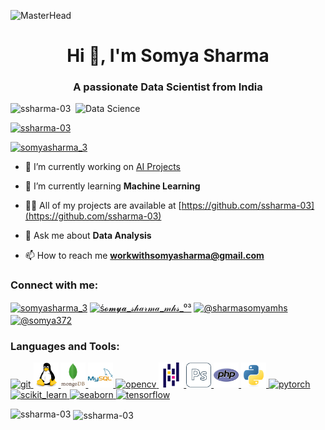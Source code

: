 ![MasterHead](https://media.licdn.com/dms/image/D4D16AQGUeKw_AK3PAg/profile-displaybackgroundimage-shrink_350_1400/0/1718453170191?e=1726704000&v=beta&t=IejuuDiZBVHcSOF8aB4pW9qnUk81CYeV2CywElerDks) 


<h1 align="center">Hi 👋, I'm Somya Sharma</h1>
<h3 align="center">A passionate Data Scientist from India</h3>
<img align="right" alt="Data Science" width="400" src ="https://cdn-cjmik.nitrocdn.com/UjszoEMIGzQLBmRYICliaPmdTnvQlovN/assets/images/optimized/rev-22ebbc4/www.aalpha.net/wp-content/uploads/2019/10/data-science-giphy.gif"

<p align="left"> <img src="https://komarev.com/ghpvc/?username=ssharma-03&label=Profile%20views&color=0e75b6&style=flat" alt="ssharma-03" /> </p>

<p align="left"> <a href="https://github.com/ryo-ma/github-profile-trophy"><img src="https://github-profile-trophy.vercel.app/?username=ssharma-03" alt="ssharma-03" /></a> </p>

<p align="left"> <a href="https://twitter.com/somyasharma_3" target="blank"><img src="https://img.shields.io/twitter/follow/somyasharma_3?logo=twitter&style=for-the-badge" alt="somyasharma_3" /></a> </p>

- 🔭 I’m currently working on [AI Projects](https://github.com/ssharma-03)

- 🌱 I’m currently learning **Machine Learning**

- 👨‍💻 All of my projects are available at [https://github.com/ssharma-03](https://github.com/ssharma-03)

- 💬 Ask me about **Data Analysis**

- 📫 How to reach me **workwithsomyasharma@gmail.com**

<h3 align="left">Connect with me:</h3>
<p align="left">

  
<a href="https://twitter.com/somyasharma_3" target="blank"><img align="center" src="https://raw.githubusercontent.com/rahuldkjain/github-profile-readme-generator/master/src/images/icons/Social/twitter.svg" alt="somyasharma_3" height="30" width="40" /></a>
<a href="https://instagram.com/ś𝓸𝓶𝔂𝓪_𝓈𝒽𝒶𝓇𝓂𝒶_𝓂𝒽𝓈_⁰³" target="blank"><img align="center" src="https://raw.githubusercontent.com/rahuldkjain/github-profile-readme-generator/master/src/images/icons/Social/instagram.svg" alt="ś𝓸𝓶𝔂𝓪_𝓈𝒽𝒶𝓇𝓂𝒶_𝓂𝒽𝓈_⁰³" height="30" width="40" /></a>
<a href="https://www.hackerrank.com/@sharmasomyamhs" target="blank"><img align="center" src="https://raw.githubusercontent.com/rahuldkjain/github-profile-readme-generator/master/src/images/icons/Social/hackerrank.svg" alt="@sharmasomyamhs" height="30" width="40" /></a>
<a href="https://www.hackerearth.com/@somya372" target="blank"><img align="center" src="https://raw.githubusercontent.com/rahuldkjain/github-profile-readme-generator/master/src/images/icons/Social/hackerearth.svg" alt="@somya372" height="30" width="40" /></a>
</p>

<h3 align="left">Languages and Tools:</h3>
<p align="left"> <a href="https://git-scm.com/" target="_blank" rel="noreferrer"> <img src="https://www.vectorlogo.zone/logos/git-scm/git-scm-icon.svg" alt="git" width="40" height="40"/> </a> <a href="https://www.linux.org/" target="_blank" rel="noreferrer"> <img src="https://raw.githubusercontent.com/devicons/devicon/master/icons/linux/linux-original.svg" alt="linux" width="40" height="40"/> </a> <a href="https://www.mongodb.com/" target="_blank" rel="noreferrer"> <img src="https://raw.githubusercontent.com/devicons/devicon/master/icons/mongodb/mongodb-original-wordmark.svg" alt="mongodb" width="40" height="40"/> </a> <a href="https://www.mysql.com/" target="_blank" rel="noreferrer"> <img src="https://raw.githubusercontent.com/devicons/devicon/master/icons/mysql/mysql-original-wordmark.svg" alt="mysql" width="40" height="40"/> </a> <a href="https://opencv.org/" target="_blank" rel="noreferrer"> <img src="https://www.vectorlogo.zone/logos/opencv/opencv-icon.svg" alt="opencv" width="40" height="40"/> </a> <a href="https://pandas.pydata.org/" target="_blank" rel="noreferrer"> <img src="https://raw.githubusercontent.com/devicons/devicon/2ae2a900d2f041da66e950e4d48052658d850630/icons/pandas/pandas-original.svg" alt="pandas" width="40" height="40"/> </a> <a href="https://www.photoshop.com/en" target="_blank" rel="noreferrer"> <img src="https://raw.githubusercontent.com/devicons/devicon/master/icons/photoshop/photoshop-line.svg" alt="photoshop" width="40" height="40"/> </a> <a href="https://www.php.net" target="_blank" rel="noreferrer"> <img src="https://raw.githubusercontent.com/devicons/devicon/master/icons/php/php-original.svg" alt="php" width="40" height="40"/> </a> <a href="https://www.python.org" target="_blank" rel="noreferrer"> <img src="https://raw.githubusercontent.com/devicons/devicon/master/icons/python/python-original.svg" alt="python" width="40" height="40"/> </a> <a href="https://pytorch.org/" target="_blank" rel="noreferrer"> <img src="https://www.vectorlogo.zone/logos/pytorch/pytorch-icon.svg" alt="pytorch" width="40" height="40"/> </a> <a href="https://scikit-learn.org/" target="_blank" rel="noreferrer"> <img src="https://upload.wikimedia.org/wikipedia/commons/0/05/Scikit_learn_logo_small.svg" alt="scikit_learn" width="40" height="40"/> </a> <a href="https://seaborn.pydata.org/" target="_blank" rel="noreferrer"> <img src="https://seaborn.pydata.org/_images/logo-mark-lightbg.svg" alt="seaborn" width="40" height="40"/> </a> <a href="https://www.tensorflow.org" target="_blank" rel="noreferrer"> <img src="https://www.vectorlogo.zone/logos/tensorflow/tensorflow-icon.svg" alt="tensorflow" width="40" height="40"/> </a> </p>

<p><img align="left" src="https://github-readme-stats.vercel.app/api/top-langs?username=ssharma-03&show_icons=true&locale=en&layout=compact" alt="ssharma-03" /></p>

<p>&nbsp;<img align="center" src="https://github-readme-stats.vercel.app/api?username=ssharma-03&show_icons=true&locale=en" alt="ssharma-03" /></p>

